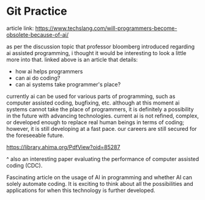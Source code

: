 # Git Practice

article link: https://www.techslang.com/will-programmers-become-obsolete-because-of-ai/

as per the discussion topic that professor bloomberg introduced regarding ai assisted programming, i thought it would be interesting to look a little more into that. linked above is an article that details:
- how ai helps programmers
- can ai do coding?
- can ai systems take programmer's place?

currently ai can be used for various parts of programming, such as computer assisted coding, bugfixing, etc. although at this moment ai systems cannot take the place of programmers, it is definitely a possibility in the future with advancing technologies. current ai is not refined, complex, or developed enough to replace real human beings in terms of coding; however, it is still developing at a fast pace. our careers are still secured for the foreseeable future. 

https://library.ahima.org/PdfView?oid=85287

^ also an interesting paper evaluating the performance of computer assisted coding (CDC).

Fascinating article on the usage of AI in programming and whether AI can solely automate coding. It is exciting to think about all the possibilities and applications for when this technology is further developed.